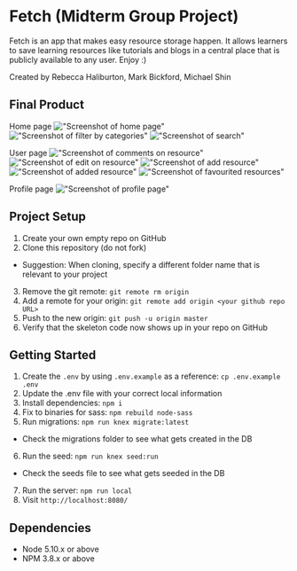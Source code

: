 # Fetch (Midterm Group Project)

Fetch is an app that makes easy resource storage happen. It allows learners to save learning resources like tutorials and blogs in a central place that is publicly available to any user. Enjoy :)

Created by Rebecca Haliburton, Mark Bickford, Michael Shin

## Final Product

Home page
!["Screenshot of home page"](https://github.com/drhaliburton/Fetch/blob/master/docs/fetch-home.png)
!["Screenshot of filter by categories"](https://github.com/drhaliburton/Fetch/blob/master/docs/fetch-filter-categories.png)
!["Screenshot of search"](https://github.com/drhaliburton/Fetch/blob/master/docs/fetch-search.png)

User page
!["Screenshot of comments on resource"](https://github.com/drhaliburton/Fetch/blob/master/docs/fetch-comments.png)
!["Screenshot of edit on resource"](https://github.com/drhaliburton/Fetch/blob/master/docs/fetch-edit.png)
!["Screenshot of add resource"](https://github.com/drhaliburton/Fetch/blob/master/docs/fetch-add.png)
!["Screenshot of added resource"](https://github.com/drhaliburton/Fetch/blob/master/docs/fetch-added.png)
!["Screenshot of favourited resources"](https://github.com/drhaliburton/Fetch/blob/master/docs/fetch-favourites.png)

Profile page
!["Screenshot of profile page"](https://github.com/drhaliburton/Fetch/blob/master/docs/fetch-profile.png)

## Project Setup

1. Create your own empty repo on GitHub
2. Clone this repository (do not fork)
  - Suggestion: When cloning, specify a different folder name that is relevant to your project
3. Remove the git remote: `git remote rm origin`
4. Add a remote for your origin: `git remote add origin <your github repo URL>`
5. Push to the new origin: `git push -u origin master`
6. Verify that the skeleton code now shows up in your repo on GitHub

## Getting Started

1. Create the `.env` by using `.env.example` as a reference: `cp .env.example .env`
2. Update the .env file with your correct local information
3. Install dependencies: `npm i`
4. Fix to binaries for sass: `npm rebuild node-sass`
5. Run migrations: `npm run knex migrate:latest`
  - Check the migrations folder to see what gets created in the DB
6. Run the seed: `npm run knex seed:run`
  - Check the seeds file to see what gets seeded in the DB
7. Run the server: `npm run local`
8. Visit `http://localhost:8080/`

## Dependencies

- Node 5.10.x or above
- NPM 3.8.x or above
